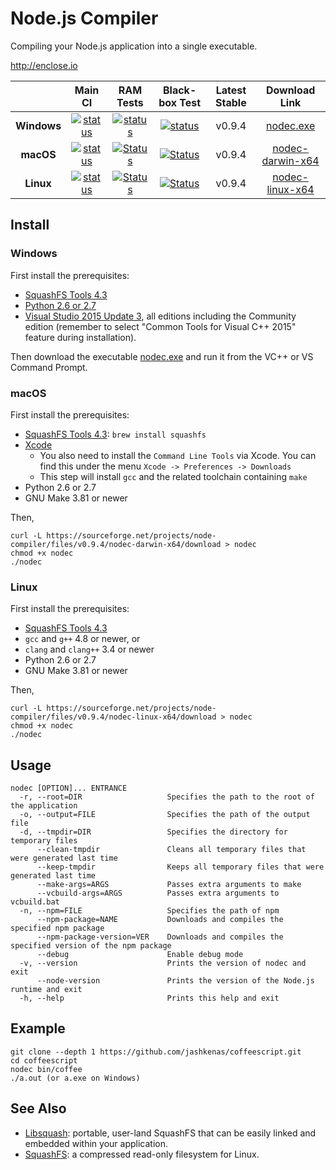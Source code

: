 # Node.js Compiler

Compiling your Node.js application into a single executable.

http://enclose.io

|                       |                                                       Main CI                                                                                                         |                                                                    RAM Tests                                                                                              |                                                             Black-box Test                                                                     |  Latest Stable  |                                            Download Link                                                    |
|:---------------------:|:---------------------------------------------------------------------------------------------------------------------------------------------------------------------:|:-------------------------------------------------------------------------------------------------------------------------------------------------------------------------:|:----------------------------------------------------------------------------------------------------------------------------------------------:|:---------------:|:-----------------------------------------------------------------------------------------------------------:|
|      **Windows**      |  [![status](https://ci.appveyor.com/api/projects/status/gap9xne0rayjtynp/branch/master?svg=true)](https://ci.appveyor.com/project/pmq20/node-compiler/branch/master)  |  [![status](https://ci.appveyor.com/api/projects/status/thpogkfsvij3r278/branch/master?svg=true)](https://ci.appveyor.com/project/pmq20/node-compiler-ram/branch/master)  |  [![status](https://ci.appveyor.com/api/projects/status/83a2wt22mfejiehe?svg=true)](https://ci.appveyor.com/project/pmq20/node-compiler-blbt)  |      v0.9.4     |  [nodec.exe](https://sourceforge.net/projects/node-compiler/files/v0.9.4/nodec.exe/download)                |
|       **macOS**       |  [![status](https://travis-ci.org/pmq20/node-compiler.svg?branch=master)](https://travis-ci.org/pmq20/node-compiler)                                                  |  [![Status](https://travis-ci.org/pmq20/node-compiler-ram.svg?branch=master)](https://travis-ci.org/pmq20/node-compiler-ram)                                              |  [![Status](https://travis-ci.org/pmq20/node-compiler-blbt.svg?branch=master)](https://travis-ci.org/pmq20/node-compiler-blbt)                 |      v0.9.4     |  [nodec-darwin-x64](https://sourceforge.net/projects/node-compiler/files/v0.9.4/nodec-darwin-x64/download)  |
|       **Linux**       |  [![status](https://travis-ci.org/pmq20/node-compiler.svg?branch=master)](https://travis-ci.org/pmq20/node-compiler)                                                  |  [![Status](https://travis-ci.org/pmq20/node-compiler-ram.svg?branch=master)](https://travis-ci.org/pmq20/node-compiler-ram)                                              |  [![Status](https://travis-ci.org/pmq20/node-compiler-blbt.svg?branch=master)](https://travis-ci.org/pmq20/node-compiler-blbt)                 |      v0.9.4     |  [nodec-linux-x64](https://sourceforge.net/projects/node-compiler/files/v0.9.4/nodec-linux-x64/download)    |

## Install

### Windows

First install the prerequisites:

* [SquashFS Tools 4.3](https://github.com/pmq20/squashfuse/files/691217/sqfs43-win32.zip)
* [Python 2.6 or 2.7](https://www.python.org/downloads/)
* [Visual Studio 2015 Update 3](https://www.visualstudio.com/), all editions
  including the Community edition (remember to select
  "Common Tools for Visual C++ 2015" feature during installation).

Then download the executable [nodec.exe](https://sourceforge.net/projects/node-compiler/files/v0.9.4/nodec.exe/download) and run it from the VC++ or VS Command Prompt.

### macOS

First install the prerequisites:

* [SquashFS Tools 4.3](http://squashfs.sourceforge.net/): `brew install squashfs`
* [Xcode](https://developer.apple.com/xcode/download/)
  * You also need to install the `Command Line Tools` via Xcode. You can find
    this under the menu `Xcode -> Preferences -> Downloads`
  * This step will install `gcc` and the related toolchain containing `make`
* Python 2.6 or 2.7
* GNU Make 3.81 or newer

Then,

    curl -L https://sourceforge.net/projects/node-compiler/files/v0.9.4/nodec-darwin-x64/download > nodec
    chmod +x nodec
    ./nodec

### Linux

First install the prerequisites:

* [SquashFS Tools 4.3](http://squashfs.sourceforge.net/)
* `gcc` and `g++` 4.8 or newer, or
* `clang` and `clang++` 3.4 or newer
* Python 2.6 or 2.7
* GNU Make 3.81 or newer

Then,

    curl -L https://sourceforge.net/projects/node-compiler/files/v0.9.4/nodec-linux-x64/download > nodec
    chmod +x nodec
    ./nodec

## Usage

    nodec [OPTION]... ENTRANCE
      -r, --root=DIR                   Specifies the path to the root of the application
      -o, --output=FILE                Specifies the path of the output file
      -d, --tmpdir=DIR                 Specifies the directory for temporary files
          --clean-tmpdir               Cleans all temporary files that were generated last time
          --keep-tmpdir                Keeps all temporary files that were generated last time
          --make-args=ARGS             Passes extra arguments to make
          --vcbuild-args=ARGS          Passes extra arguments to vcbuild.bat
      -n, --npm=FILE                   Specifies the path of npm
          --npm-package=NAME           Downloads and compiles the specified npm package
          --npm-package-version=VER    Downloads and compiles the specified version of the npm package
          --debug                      Enable debug mode
      -v, --version                    Prints the version of nodec and exit
          --node-version               Prints the version of the Node.js runtime and exit
      -h, --help                       Prints this help and exit

## Example

    git clone --depth 1 https://github.com/jashkenas/coffeescript.git
    cd coffeescript
    nodec bin/coffee
    ./a.out (or a.exe on Windows)

## See Also

- [Libsquash](https://github.com/pmq20/libsquash): portable, user-land SquashFS that can be easily linked and embedded within your application.
- [SquashFS](http://squashfs.sourceforge.net/): a compressed read-only filesystem for Linux.
